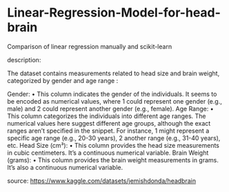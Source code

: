 # Linear-Regression-Model-for-head-brain

Comparison of linear regression manually and scikit-learn

description:

The dataset contains measurements related to head size and brain weight, categorized by gender and age range :

Gender:
	•	This column indicates the gender of the individuals. It seems to be encoded as numerical values, where 1 could represent one gender (e.g., male) and 2 could represent another gender (e.g., female).
Age Range:
	•	This column categorizes the individuals into different age ranges. The numerical values here suggest different age groups, although the exact ranges aren’t specified in the snippet. For instance, 1 might represent a specific age range (e.g., 20-30 years), 2 another range (e.g., 31-40 years), etc.
Head Size (cm³):
	•	This column provides the head size measurements in cubic centimeters. It’s a continuous numerical variable.
Brain Weight (grams):
	•	This column provides the brain weight measurements in grams. It’s also a continuous numerical variable.

 source: https://www.kaggle.com/datasets/jemishdonda/headbrain
